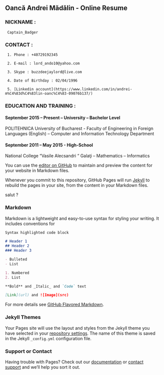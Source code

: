 ## Oancă Andrei Mădălin - Online Resume

  ### NICKNAME :  
  
     Captain_Badger
                
  ### CONTACT :
  
     1. Phone : +40729192345
     
     2. E-mail : lord_ando10@yahoo.com
     
     3. Skype : buzzdeejaylord@live.com
     
     4. Date of Birthday : 02/04/1996
     
     5. [Linkedin account](https://www.linkedin.com/in/andrei-m%C4%83d%C4%83lin-oanc%C4%83-09076b137/)

 
###  EDUCATION AND TRAINING :
  
####  September 2015 – Present – University – Bachelor Level 
POLITEHNICA University of Bucharest -  Faculty of Engineering in Foreign Languages (English) – Computer and Information Technology Department 

####  September 2011 – May 2015 - High-School	
National College  “Vasile Alecsandri “ Galaţi – Mathematics – Informatics

  
 
 
 
You can use the [editor on GitHub](https://github.com/BuzzDeejayLord/RoWebInternship/edit/master/index.md) to maintain and preview the content for your website in Markdown files.

Whenever you commit to this repository, GitHub Pages will run [Jekyll](https://jekyllrb.com/) to rebuild the pages in your site, from the content in your Markdown files.

salut ?   

### Markdown

Markdown is a lightweight and easy-to-use syntax for styling your writing. It includes conventions for

```markdown
Syntax highlighted code block

# Header 1
## Header 2
### Header 3

- Bulleted
- List

1. Numbered
2. List

**Bold** and _Italic_ and `Code` text

[Link](url) and ![Image](src)
```

For more details see [GitHub Flavored Markdown](https://guides.github.com/features/mastering-markdown/).

### Jekyll Themes

Your Pages site will use the layout and styles from the Jekyll theme you have selected in your [repository settings](https://github.com/BuzzDeejayLord/RoWebInternship/settings). The name of this theme is saved in the Jekyll `_config.yml` configuration file.

### Support or Contact

Having trouble with Pages? Check out our [documentation](https://help.github.com/categories/github-pages-basics/) or [contact support](https://github.com/contact) and we’ll help you sort it out.
